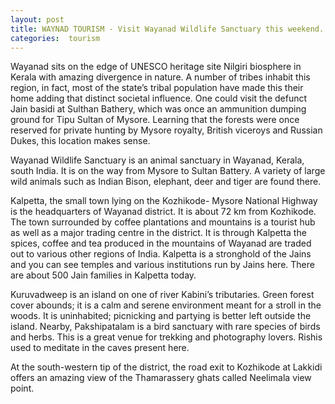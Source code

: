 ```yaml
---
layout: post
title: WAYNAD TOURISM - Visit Wayanad Wildlife Sanctuary this weekend.
categories:  tourism
---
```

Wayanad sits on the edge of UNESCO heritage site Nilgiri biosphere in Kerala with amazing divergence in nature. A number of tribes inhabit this region, in fact, most of the state’s tribal population have made this their home adding that distinct societal influence. One could visit the defunct Jain basidi at Sulthan Bathery, which was once an ammunition dumping ground for Tipu Sultan of Mysore. Learning that the forests were once reserved for private hunting by Mysore royalty, British viceroys and Russian Dukes, this location makes sense.


Wayanad Wildlife Sanctuary is an animal sanctuary in Wayanad, Kerala, south India. It is on the way from Mysore to Sultan Battery. A variety of large wild animals such as Indian Bison, elephant, deer and tiger are found there.


 
Kalpetta, the small town lying on the Kozhikode- Mysore National Highway is the headquarters of Wayanad district. It is about 72 km from Kozhikode. The town surrounded by coffee plantations and mountains is a tourist hub as well as a major trading centre in the district. It is through Kalpetta the spices, coffee and tea produced in the mountains of Wayanad are traded out to various other regions of India. Kalpetta is a stronghold of the Jains and you can see temples and various institutions run by Jains here. There are about 500 Jain families in Kalpetta today.



Kuruvadweep is an island on one of river Kabini’s tributaries. Green forest cover abounds; it is a calm and serene environment meant for a stroll in the woods. It is uninhabited; picnicking and partying is better left outside the island. Nearby, Pakshipatalam is a bird sanctuary with rare species of birds and herbs. This is a great venue for trekking and photography lovers. Rishis used to meditate in the caves present here. 

At the south-western tip of the district, the road exit to Kozhikode at Lakkidi offers an amazing view of the Thamarassery ghats called Neelimala view point.

 